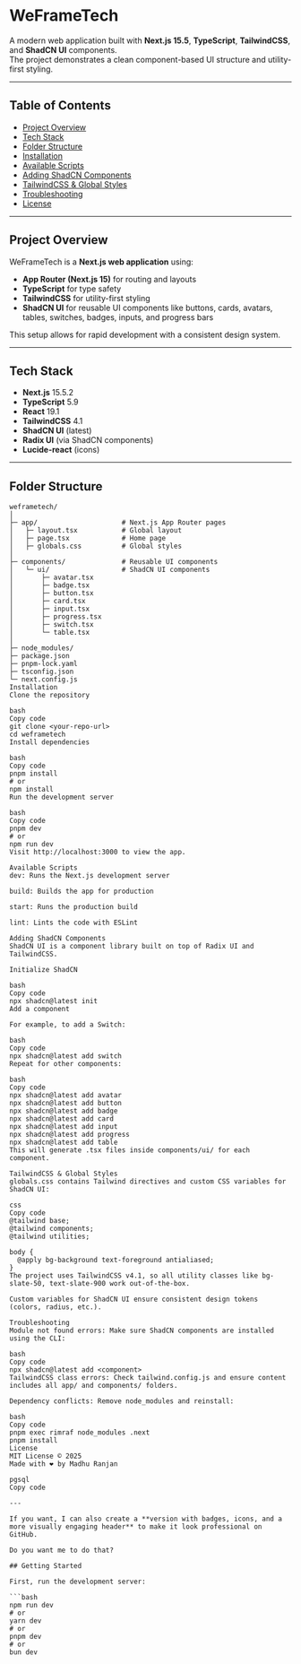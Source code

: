 # WeFrameTech

A modern web application built with **Next.js 15.5**, **TypeScript**, **TailwindCSS**, and **ShadCN UI** components.  
The project demonstrates a clean component-based UI structure and utility-first styling.

---

## Table of Contents

- [Project Overview](#project-overview)  
- [Tech Stack](#tech-stack)  
- [Folder Structure](#folder-structure)  
- [Installation](#installation)  
- [Available Scripts](#available-scripts)  
- [Adding ShadCN Components](#adding-shadcn-components)  
- [TailwindCSS & Global Styles](#tailwindcss--global-styles)  
- [Troubleshooting](#troubleshooting)  
- [License](#license)  

---

## Project Overview

WeFrameTech is a **Next.js web application** using:

- **App Router (Next.js 15)** for routing and layouts  
- **TypeScript** for type safety  
- **TailwindCSS** for utility-first styling  
- **ShadCN UI** for reusable UI components like buttons, cards, avatars, tables, switches, badges, inputs, and progress bars  

This setup allows for rapid development with a consistent design system.

---

## Tech Stack

- **Next.js** 15.5.2  
- **TypeScript** 5.9  
- **React** 19.1  
- **TailwindCSS** 4.1  
- **ShadCN UI** (latest)  
- **Radix UI** (via ShadCN components)  
- **Lucide-react** (icons)  

---

## Folder Structure

```plaintext
weframetech/
│
├─ app/                     # Next.js App Router pages
│   ├─ layout.tsx           # Global layout
│   ├─ page.tsx             # Home page
│   ├─ globals.css          # Global styles
│
├─ components/              # Reusable UI components
│   └─ ui/                  # ShadCN UI components
│       ├─ avatar.tsx
│       ├─ badge.tsx
│       ├─ button.tsx
│       ├─ card.tsx
│       ├─ input.tsx
│       ├─ progress.tsx
│       ├─ switch.tsx
│       └─ table.tsx
│
├─ node_modules/
├─ package.json
├─ pnpm-lock.yaml
├─ tsconfig.json
└─ next.config.js
Installation
Clone the repository

bash
Copy code
git clone <your-repo-url>
cd weframetech
Install dependencies

bash
Copy code
pnpm install
# or
npm install
Run the development server

bash
Copy code
pnpm dev
# or
npm run dev
Visit http://localhost:3000 to view the app.

Available Scripts
dev: Runs the Next.js development server

build: Builds the app for production

start: Runs the production build

lint: Lints the code with ESLint

Adding ShadCN Components
ShadCN UI is a component library built on top of Radix UI and TailwindCSS.

Initialize ShadCN

bash
Copy code
npx shadcn@latest init
Add a component

For example, to add a Switch:

bash
Copy code
npx shadcn@latest add switch
Repeat for other components:

bash
Copy code
npx shadcn@latest add avatar
npx shadcn@latest add button
npx shadcn@latest add badge
npx shadcn@latest add card
npx shadcn@latest add input
npx shadcn@latest add progress
npx shadcn@latest add table
This will generate .tsx files inside components/ui/ for each component.

TailwindCSS & Global Styles
globals.css contains Tailwind directives and custom CSS variables for ShadCN UI:

css
Copy code
@tailwind base;
@tailwind components;
@tailwind utilities;

body {
  @apply bg-background text-foreground antialiased;
}
The project uses TailwindCSS v4.1, so all utility classes like bg-slate-50, text-slate-900 work out-of-the-box.

Custom variables for ShadCN UI ensure consistent design tokens (colors, radius, etc.).

Troubleshooting
Module not found errors: Make sure ShadCN components are installed using the CLI:

bash
Copy code
npx shadcn@latest add <component>
TailwindCSS class errors: Check tailwind.config.js and ensure content includes all app/ and components/ folders.

Dependency conflicts: Remove node_modules and reinstall:

bash
Copy code
pnpm exec rimraf node_modules .next
pnpm install
License
MIT License © 2025
Made with ❤️ by Madhu Ranjan

pgsql
Copy code

---

If you want, I can also create a **version with badges, icons, and a more visually engaging header** to make it look professional on GitHub.  

Do you want me to do that?

## Getting Started

First, run the development server:

```bash
npm run dev
# or
yarn dev
# or
pnpm dev
# or
bun dev
```


